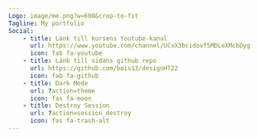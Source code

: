 ```yaml
---
Logo: image/me.png?w=600&crop-to-fit
Tagline: My portfolio
Social:
    - title: Länk till kursens Youtube-kanal
      url: https://www.youtube.com/channel/UCxX3bcidovf5MDLeXMcbDyg
      icon: fab fa-youtube
    - title: Länk till sidans github repo
      url: https://github.com/bois13/designHT22
      icon: fab fa-github
    - title: Dark Mode
      url: ?action=theme
      icon: fas fa-moon
    - title: Destroy Session
      url: ?action=session_destroy
      icon: fas fa-trash-alt
---
```

